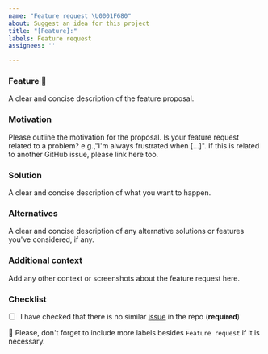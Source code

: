 ```yaml
---
name: "Feature request \U0001F680"
about: Suggest an idea for this project
title: "[Feature]:"
labels: Feature request
assignees: ''

---
```


### Feature 🚀

A clear and concise description of the feature proposal.

### Motivation

Please outline the motivation for the proposal.
Is your feature request related to a problem? e.g.,"I'm always frustrated when [...]".
If this is related to another GitHub issue, please link here too.

### Solution

A clear and concise description of what you want to happen.

### Alternatives

A clear and concise description of any alternative solutions or features you've considered, if any.

### Additional context

Add any other context or screenshots about the feature request here.

### Checklist

- [ ] I have checked that there is no similar [issue](https://github.com/jajimer/sinergym/issues) in the repo (**required**)

:pencil: Please, don't forget to include more labels besides `Feature request` if it is necessary.
<!--- This Template is an edited version of the one from https://github.com/DLR-RM/stable-baselines3 -->
